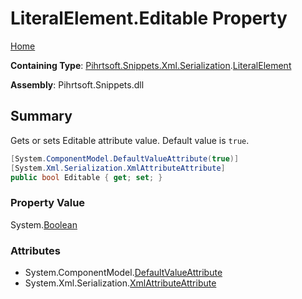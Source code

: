 <a name="_top"></a>

# LiteralElement\.Editable Property

[Home](../../../../../../README.md#_top)

**Containing Type**: [Pihrtsoft.Snippets.Xml.Serialization](../../README.md#_top)\.[LiteralElement](../README.md#_top)

**Assembly**: Pihrtsoft\.Snippets\.dll

## Summary

Gets or sets Editable attribute value\. Default value is `true`\.

```csharp
[System.ComponentModel.DefaultValueAttribute(true)]
[System.Xml.Serialization.XmlAttributeAttribute]
public bool Editable { get; set; }
```

### Property Value

System\.[Boolean](https://docs.microsoft.com/en-us/dotnet/api/system.boolean)

### Attributes

* System\.ComponentModel\.[DefaultValueAttribute](https://docs.microsoft.com/en-us/dotnet/api/system.componentmodel.defaultvalueattribute)
* System\.Xml\.Serialization\.[XmlAttributeAttribute](https://docs.microsoft.com/en-us/dotnet/api/system.xml.serialization.xmlattributeattribute)

